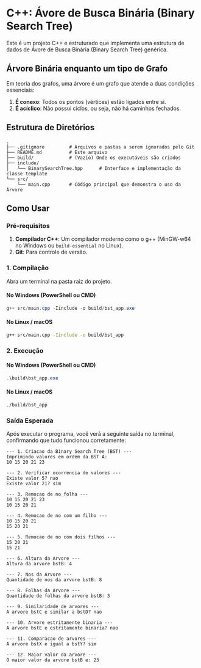 # C++: Ávore de Busca Binária (Binary Search Tree)

Este é um projeto C++ e estruturado que implementa uma estrutura de dados de Ávore de Busca Binária (Binary Search Tree) genérica.

## Árvore Binária enquanto um tipo de Grafo

Em teoria dos grafos, uma árvore é um grafo que atende a duas condições essenciais:

1. **É conexo**: Todos os pontos (vértices) estão ligados entre si.
2. **É acíclico**: Não possui ciclos, ou seja, não há caminhos fechados.

## Estrutura de Diretórios

```
.
├── .gitignore         # Arquivos e pastas a serem ignorados pelo Git
├── README.md          # Este arquivo
├── build/             # (Vazio) Onde os executáveis são criados
├── include/
│   └── BinarySearchTree.hpp      # Interface e implementação da classe template
└── src/
    └── main.cpp       # Código principal que demonstra o uso da Árvore
```

## Como Usar

### Pré-requisitos

1.  **Compilador C++**: Um compilador moderno como o g++ (MinGW-w64 no Windows ou `build-essential` no Linux).
2.  **Git**: Para controle de versão.

### 1. Compilação

Abra um terminal na pasta raiz do projeto.

#### No Windows (PowerShell ou CMD)

```powershell
g++ src/main.cpp -Iinclude -o build/bst_app.exe
```

#### No Linux / macOS

```bash
g++ src/main.cpp -Iinclude -o build/bst_app
```

### 2. Execução

#### No Windows (PowerShell ou CMD)

```powershell
.\build\bst_app.exe
```

#### No Linux / macOS

```bash
./build/bst_app
```

### Saída Esperada

Após executar o programa, você verá a seguinte saída no terminal, confirmando que tudo funcionou corretamente:

```
--- 1. Criacao da Binary Search Tree (BST) ---
Imprimindo valores em ordem da BST A: 
10 15 20 21 23 

--- 2. Verificar ocorrencia de valores ---
Existe valor 5? nao
Existe valor 21? sim

--- 3. Remocao de no folha ---
10 15 20 21 23 
10 15 20 21 

--- 4. Remocao de no com um filho ---
10 15 20 21 
15 20 21

--- 5. Remocao de no com dois filhos ---
15 20 21
15 21

--- 6. Altura da Arvore ---
Altura da arvore bstB: 4

--- 7. Nos da Arvore ---
Quantidade de nos da arvore bstB: 8

--- 8. Folhas da Arvore ---
Quantidade de folhas da arvore bstB: 3

--- 9. Similaridade de arvores ---
A arvore bstC e similar a bstD? nao

--- 10. Arvore estritamente binaria ---
A arvore bstE e estritamente binaria? nao

--- 11. Comparacao de arvores ---
A arvore bstX e igual a bstY? sim

--- 12. Maior valor da arvore ---
O maior valor da arvore bstB e: 23
```